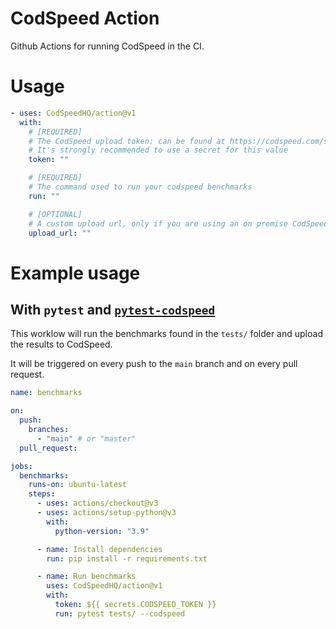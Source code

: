 # CodSpeed Action

Github Actions for running CodSpeed in the CI.

# Usage

```yaml
- uses: CodSpeedHQ/action@v1
  with:
    # [REQUIRED]
    # The CodSpeed upload token: can be found at https://codspeed.com/settings
    # It's strongly recommended to use a secret for this value
    token: ""

    # [REQUIRED]
    # The command used to run your codspeed benchmarks
    run: ""

    # [OPTIONAL]
    # A custom upload url, only if you are using an on premise CodSpeed instance
    upload_url: ""
```

# Example usage

## With `pytest` and [`pytest-codspeed`](https://github.com/CodSpeedHQ/pytest-codspeed)

This worklow will run the benchmarks found in the `tests/` folder and upload the results to CodSpeed.

It will be triggered on every push to the `main` branch and on every pull request.

```yaml
name: benchmarks

on:
  push:
    branches:
      - "main" # or "master"
  pull_request:

jobs:
  benchmarks:
    runs-on: ubuntu-latest
    steps:
      - uses: actions/checkout@v3
      - uses: actions/setup-python@v3
        with:
          python-version: "3.9"

      - name: Install dependencies
        run: pip install -r requirements.txt

      - name: Run benchmarks
        uses: CodSpeedHQ/action@v1
        with:
          token: ${{ secrets.CODSPEED_TOKEN }}
          run: pytest tests/ --codspeed
```
